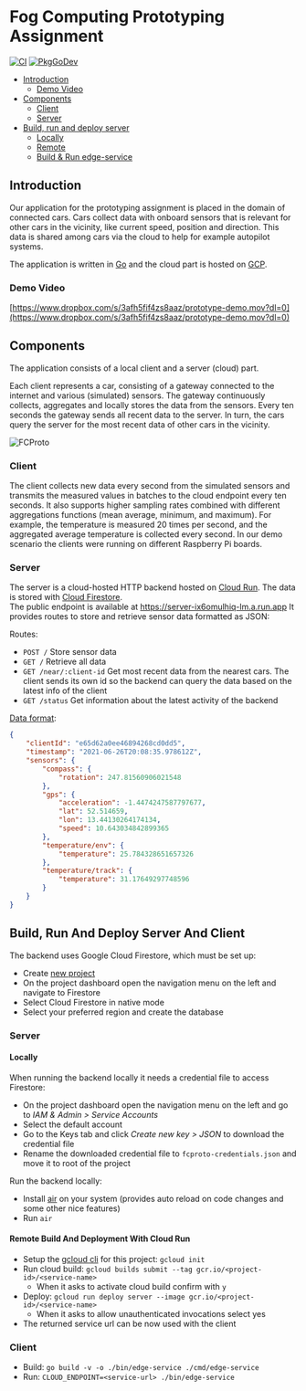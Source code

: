 # Fog Computing Prototyping Assignment
[![CI](https://github.com/fcproto/prototype/workflows/CI/badge.svg?branch=master)](https://github.com/fcproto/prototype/actions?query=workflow%3ACI+branch%3Amaster)
[![PkgGoDev](https://pkg.go.dev/badge/github.com/fcproto/prototype)](https://pkg.go.dev/github.com/fcproto/prototype)

- [Introduction](#introduction)
    * [Demo Video](#demo-video)
- [Components](#components)
    * [Client](#client)
    * [Server](#server)
- [Build, run and deploy server](#build--run-and-deploy-server)
    * [Locally](#locally)
    * [Remote](#remote)
    * [Build & Run edge-service](#build---run-edge-service)

## Introduction

Our application for the prototyping assignment is placed in the domain of connected cars.
Cars collect data with onboard sensors that is relevant for other cars in the vicinity, like current speed, position and direction.
This data is shared among cars via the cloud to help for example autopilot systems.

The application is written in [Go](https://golang.org/) and the cloud part is hosted on [GCP](https://cloud.google.com/).

### Demo Video

[https://www.dropbox.com/s/3afh5fif4zs8aaz/prototype-demo.mov?dl=0](https://www.dropbox.com/s/3afh5fif4zs8aaz/prototype-demo.mov?dl=0)

## Components

The application consists of a local client and a server (cloud) part.

Each client represents a car, consisting of a gateway connected to the internet and various (simulated) sensors.
The gateway continuously collects, aggregates and locally stores the data from the sensors.
Every ten seconds the gateway sends all recent data to the server.
In turn, the cars query the server for the most recent data of other cars in the vicinity.

![FCProto](https://user-images.githubusercontent.com/15909811/123540954-ecc34b80-d741-11eb-9419-3ae42e13ee89.png)

### Client

The client collects new data every second from the simulated sensors and transmits the measured values in batches to the cloud endpoint every ten seconds. It also supports higher sampling rates combined with different aggregations functions (mean average, minimum, and maximum). For example, the temperature is measured 20 times per second, and the aggregated average temperature is collected every second.
In our demo scenario the clients were running on different Raspberry Pi boards.

### Server

The server is a cloud-hosted HTTP backend hosted on [Cloud Run](https://cloud.google.com/run). The data is stored with [Cloud Firestore](https://firebase.google.com/docs/firestore).  
The public endpoint is available at https://server-ix6omulhiq-lm.a.run.app
It provides routes to store and retrieve sensor data formatted as JSON:

Routes:
- `POST /`  Store sensor data
- `GET /` Retrieve all data
- `GET /near/:client-id` Get most recent data from the nearest cars. The client sends its own id so the backend can query the data based on the latest info of the client
- `GET /status` Get information about the latest activity of the backend

[Data format](https://pkg.go.dev/github.com/fcproto/prototype@v0.0.0-20210627163231-16f2b268c81c/pkg/api#SensorData):
```json
{
    "clientId": "e65d62a0ee46894268cd0dd5",
    "timestamp": "2021-06-26T20:08:35.978612Z",
    "sensors": {
        "compass": {
            "rotation": 247.81560906021548
        },
        "gps": {
            "acceleration": -1.4474247587797677,
            "lat": 52.514659,
            "lon": 13.44130264174134,
            "speed": 10.643034842899365
        },
        "temperature/env": {
            "temperature": 25.784328651657326
        },
        "temperature/track": {
            "temperature": 31.17649297748596
        }
    }
}
```


## Build, Run And Deploy Server And Client

The backend uses Google Cloud Firestore, which must be set up:

- Create [new project](https://cloud.google.com/resource-manager/docs/creating-managing-projects)
- On the project dashboard open the navigation menu on the left and navigate to Firestore
- Select Cloud Firestore in native mode
- Select your preferred region and create the database

### Server
#### Locally

When running the backend locally it needs a credential file to access Firestore:

- On the project dashboard open the navigation menu on the left and go to _IAM & Admin > Service Accounts_
- Select the default account
- Go to the Keys tab and click _Create new key > JSON_ to download the credential file
- Rename the downloaded credential file to `fcproto-credentials.json` and move it to root of the project

Run the backend locally:

- Install [air](https://github.com/cosmtrek/air) on your system (provides auto reload on code changes and some other nice features)
- Run `air`

#### Remote Build And Deployment With Cloud Run

- Setup the [gcloud cli](https://cloud.google.com/sdk/docs/quickstart) for this project: `gcloud init`
- Run cloud build: `gcloud builds submit --tag gcr.io/<project-id>/<service-name>`
   - When it asks to activate cloud build confirm with `y`
- Deploy: `gcloud run deploy server --image gcr.io/<project-id>/<service-name>`
   - When it asks to allow unauthenticated invocations select yes
- The returned service url can be now used with the client

### Client

- Build: `go build -v -o ./bin/edge-service ./cmd/edge-service`
- Run: `CLOUD_ENDPOINT=<service-url> ./bin/edge-service`

